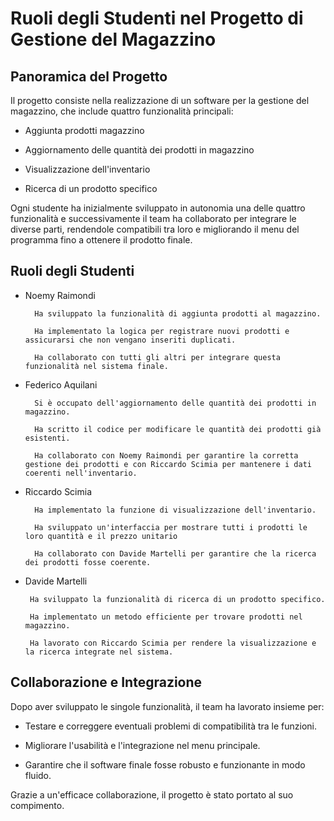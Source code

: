 # Ruoli degli Studenti nel Progetto di Gestione del Magazzino

 ## Panoramica del Progetto

Il progetto consiste nella realizzazione di un software per la gestione del magazzino, che include quattro funzionalità principali:

- Aggiunta prodotti magazzino

- Aggiornamento delle quantità dei prodotti in magazzino

- Visualizzazione dell'inventario

- Ricerca di un prodotto specifico

Ogni studente ha inizialmente sviluppato in autonomia una delle quattro funzionalità e successivamente il team ha collaborato per integrare le diverse parti, rendendole compatibili tra loro e migliorando il menu del programma fino a ottenere il prodotto finale.

## Ruoli degli Studenti

- Noemy Raimondi

        Ha sviluppato la funzionalità di aggiunta prodotti al magazzino.

        Ha implementato la logica per registrare nuovi prodotti e assicurarsi che non vengano inseriti duplicati.

        Ha collaborato con tutti gli altri per integrare questa funzionalità nel sistema finale.

- Federico Aquilani

        Si è occupato dell'aggiornamento delle quantità dei prodotti in magazzino.

        Ha scritto il codice per modificare le quantità dei prodotti già esistenti.

        Ha collaborato con Noemy Raimondi per garantire la corretta gestione dei prodotti e con Riccardo Scimia per mantenere i dati coerenti nell'inventario.

- Riccardo Scimia

        Ha implementato la funzione di visualizzazione dell'inventario.

        Ha sviluppato un'interfaccia per mostrare tutti i prodotti le loro quantità e il prezzo unitario

        Ha collaborato con Davide Martelli per garantire che la ricerca dei prodotti fosse coerente.

-  Davide Martelli

        Ha sviluppato la funzionalità di ricerca di un prodotto specifico.

        Ha implementato un metodo efficiente per trovare prodotti nel magazzino.

        Ha lavorato con Riccardo Scimia per rendere la visualizzazione e la ricerca integrate nel sistema.

## Collaborazione e Integrazione

Dopo aver sviluppato le singole funzionalità, il team ha lavorato insieme per:

- Testare e correggere eventuali problemi di compatibilità tra le funzioni.

- Migliorare l'usabilità e l'integrazione nel menu principale.

- Garantire che il software finale fosse robusto e funzionante in modo fluido.

Grazie a un'efficace collaborazione, il progetto è stato portato al suo compimento.
